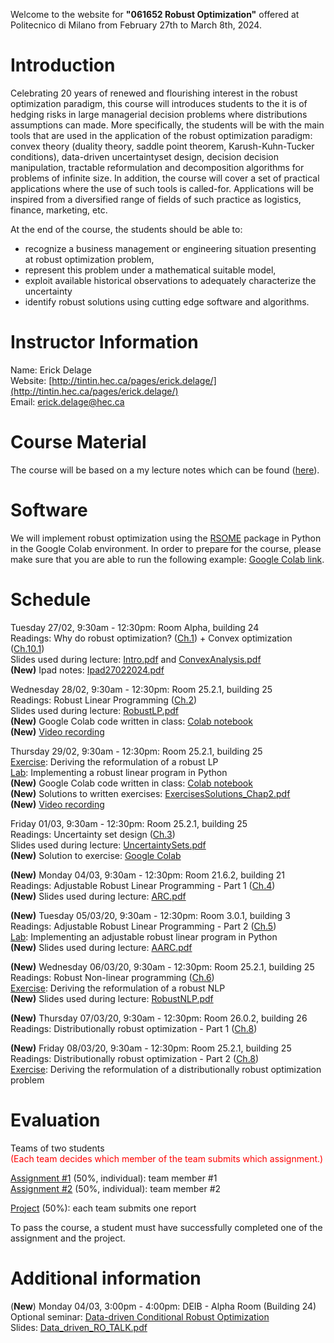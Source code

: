 Welcome to the website for **"061652 Robust Optimization"** offered at Politecnico di Milano from February 27th to March 8th, 2024.

# Introduction

Celebrating 20 years of renewed and flourishing interest in the robust optimization paradigm, this course will introduces students to the it is of hedging risks in large managerial decision problems where distributions assumptions can made. More specifically, the students will be with the main tools that are used in the application of the robust optimization paradigm: convex theory (duality theory, saddle point theorem, Karush-Kuhn-Tucker conditions), data-driven uncertaintyset design, decision decision manipulation, tractable reformulation and decomposition algorithms for problems of infinite size. In addition, the course will cover a set of practical applications where the use of such tools is called-for. Applications will be inspired from a diversified range of fields of such practice as logistics, finance, marketing, etc.

At the end of the course, the students should be able to:
- recognize a business management or engineering situation presenting at robust optimization problem,
- represent this problem under a mathematical suitable model,
- exploit available historical observations to adequately characterize the uncertainty
- identify robust solutions using cutting edge software and algorithms.

# Instructor Information

Name: Erick Delage  
Website: [http://tintin.hec.ca/pages/erick.delage/](http://tintin.hec.ca/pages/erick.delage/)  
Email: [erick.delage@hec.ca](mailto:erick.delage@hec.ca)  


# Course Material

The course will be based on a my lecture notes which can be found ([here](./LectureNotes_v15.pdf)).

# Software

We will implement robust optimization using the [RSOME](https://xiongpengnus.github.io/rsome/about) package in Python in the Google Colab environment. In order to prepare for the course, please make sure that you are able to run the following example: [Google Colab link](https://colab.research.google.com/drive/11N9LmKGqxn71tI-PjQ_GpUkthzbTax_E?usp=sharing).

# Schedule

Tuesday 27/02, 9:30am - 12:30pm: Room Alpha, building 24  
Readings: Why do robust optimization? ([Ch.1](./LectureNotes_v15.pdf)) + Convex optimization ([Ch.10.1](./LectureNotes_v15.pdf))  
Slides used during lecture: [Intro.pdf](./Material/Intro.pdf) and [ConvexAnalysis.pdf](./Material/ConvexAnalysis.pdf)  
**(New)** Ipad notes: [Ipad27022024.pdf](./Material/Ipad27022024.pdf)

Wednesday 28/02, 9:30am - 12:30pm: Room 25.2.1, building 25  
Readings: Robust Linear Programming ([Ch.2](./LectureNotes_v15.pdf))  
Slides used during lecture: [RobustLP.pdf](./Material/RobustLP.pdf)  
**(New)** Google Colab code written in class: [Colab notebook](https://colab.research.google.com/drive/1tCD19rljolHoNuBbhrMUZ2bxZJN6Ueva?usp=sharing)  
**(New)** [Video recording](https://politecnicomilano.webex.com/politecnicomilano/ldr.php?RCID=cbaef718d725d04ec38de07a1289338d)  

Thursday 29/02, 9:30am - 12:30pm: Room 25.2.1, building 25  
[Exercise](https://erickdelage.github.io/061652_ROBUST_OPTIMIZATION/labs.html): Deriving the reformulation of a robust LP  
[Lab](https://erickdelage.github.io/061652_ROBUST_OPTIMIZATION/labs.html): Implementing a robust linear program in Python  
**(New)** Google Colab code written in class: [Colab notebook](https://colab.research.google.com/drive/1K-ohlOds1bCcI70CVekdb9fvfuRYSGRA?usp=sharing)  
**(New)** Solutions to written exercises: [ExercisesSolutions_Chap2.pdf](./Material/ExercisesSolutions_Chap2.pdf)  
**(New)** [Video recording](https://politecnicomilano.webex.com/politecnicomilano/ldr.php?RCID=40b6c1d4c0413b4e90c0d4d611f13be0)  

Friday 01/03, 9:30am - 12:30pm: Room 25.2.1, building 25  
Readings:  Uncertainty set design ([Ch.3](./LectureNotes_v15.pdf))  
Slides used during lecture: [UncertaintySets.pdf](./Material/UncertaintySets.pdf)  
**(New)** Solution to exercise: [Google Colab](https://colab.research.google.com/drive/117hrrdjCa60Ook1_PmNJYKEI6_z92kXz?usp=sharing)

**(New)** Monday 04/03, 9:30am - 12:30pm: Room 21.6.2, building 21  
Readings: Adjustable Robust Linear Programming - Part 1 ([Ch.4](./LectureNotes_v15.pdf))  
**(New)** Slides used during lecture: [ARC.pdf](./Material/ARC.pdf)  

**(New)** Tuesday 05/03/20, 9:30am - 12:30pm: Room 3.0.1, building 3  
Readings: Adjustable Robust Linear Programming - Part 2 ([Ch.5](./LectureNotes_v15.pdf))  
[Lab](https://erickdelage.github.io/061652_ROBUST_OPTIMIZATION/labs.html): Implementing an adjustable robust linear program in Python  
**(New)** Slides used during lecture: [AARC.pdf](./Material/AARC.pdf)  

**(New)** Wednesday 06/03/20, 9:30am - 12:30pm: Room 25.2.1, building 25  
Readings: Robust Non-linear programming ([Ch.6](./LectureNotes_v15.pdf))  
[Exercise](https://erickdelage.github.io/061652_ROBUST_OPTIMIZATION/labs.html): Deriving the reformulation of a robust NLP  
**(New)** Slides used during lecture: [RobustNLP.pdf](./Material/[RobustNLP.pdf)  

**(New)** Thursday 07/03/20, 9:30am - 12:30pm: Room 26.0.2, building 26  
Readings: Distributionally robust optimization - Part 1 ([Ch.8](./LectureNotes_v15.pdf))  

**(New)** Friday 08/03/20, 9:30am - 12:30pm: Room 25.2.1, building 25  
Readings: Distributionally robust optimization - Part 2 ([Ch.8](./LectureNotes_v15.pdf))  
[Exercise](https://erickdelage.github.io/061652_ROBUST_OPTIMIZATION/labs.html): Deriving the reformulation of a distributionally robust optimization problem  

# Evaluation

Teams of two students  
<span style="color:red">(Each team decides which member of the team submits which assignment.)</span>  

[Assignment \#1](https://erickdelage.github.io/061652_ROBUST_OPTIMIZATION/assignments.html) (50%, individual): team member #1  
[Assignment \#2](https://erickdelage.github.io/061652_ROBUST_OPTIMIZATION/assignments.html) (50%, individual): team member #2  

[Project](https://erickdelage.github.io/061652_ROBUST_OPTIMIZATION/project.html) (50%): each team submits one report  

To pass the course, a student must have successfully completed one of the assignment and the project.


# Additional information

(**New**) Monday 04/03, 3:00pm - 4:00pm: DEIB - Alpha Room (Building 24)  
Optional seminar: [Data-driven Conditional Robust Optimization](https://www.deib.polimi.it/ita/eventi/dettagli/2861)  
Slides: [Data_driven_RO_TALK.pdf](./Data_driven_RO_TALK.pdf)


